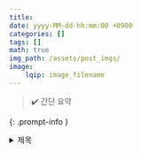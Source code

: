 ```yaml
---
title: 
date: yyyy-MM-dd-hh:mm:00 +0900
categories: []
tags: []
math: true
img_path: /assets/post_imgs/
image:
	lqip: image_filename
---
```



> ✔️ 간단 요약
> 
> 
{: .prompt-info }
> 


<details>
<summary>제목</summary>

내용
</details>

